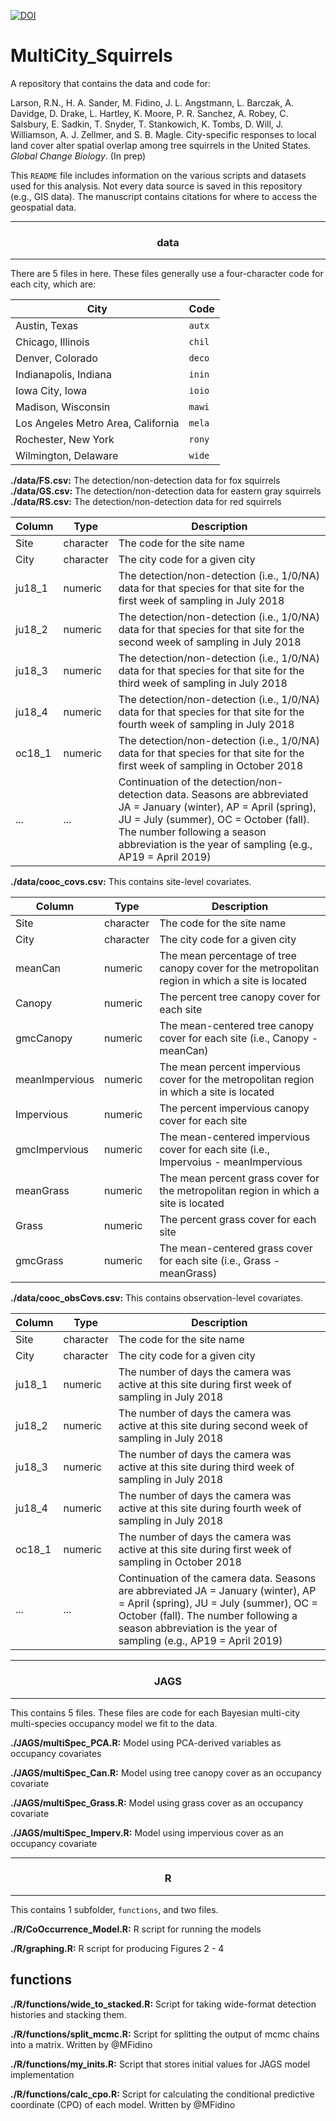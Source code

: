 [![DOI](https://zenodo.org/badge/744714616.svg)](https://zenodo.org/doi/10.5281/zenodo.10998904)

# MultiCity_Squirrels

A repository that contains the data and code for:

Larson, R.N., H. A. Sander, M. Fidino, J. L. Angstmann, L. Barczak, A. Davidge, D. Drake, L. Hartley, K. Moore, P. R. Sanchez, A. Robey, C. Salsbury, E. Sadkin, T. Snyder, T. Stankowich, K. Tombs, D. Will, J. Williamson, A. J. Zellmer, and S. B. Magle. City-specific responses to local land cover alter spatial overlap among tree squirrels in the United States. *Global Change Biology*. (In prep)


This `README` file includes information on the various scripts and datasets used for this analysis. Not every data source is saved in this repository (e.g., GIS data). The manuscript contains citations for where to access the geospatial data.

---

<div align="center"> <h3>data</h3> </div>

---

There are 5 files in here. These files generally use a four-character code for each city, which are:

| City                                | Code    |
| ----------------------------------- | ------- |
| Austin, Texas                       | `autx`  |
| Chicago, Illinois                   | `chil`  |
| Denver, Colorado                    | `deco`  |
| Indianapolis, Indiana               | `inin`  |
| Iowa City, Iowa                     | `ioio`  |
| Madison, Wisconsin                  | `mawi`  |
| Los Angeles Metro Area, California  | `mela`  |
| Rochester, New York                 | `rony`  |
| Wilmington, Delaware                | `wide`  |

**./data/FS.csv:** The detection/non-detection data for fox squirrels
**./data/GS.csv:** The detection/non-detection data for eastern gray squirrels
**./data/RS.csv:** The detection/non-detection data for red squirrels

| Column | Type      | Description |
| ------ | --------- | ------------------------------------------------------------------------------------------------------------------------------------------------------------- |
| Site   | character | The code for the site name                                                                                                                                    |
| City   | character | The city code for a given city                                                                                                                                |
| ju18_1 | numeric   | The detection/non-detection (i.e., 1/0/NA) data for that species for that site for the first week of sampling in July 2018                                    |
| ju18_2 | numeric   | The detection/non-detection (i.e., 1/0/NA) data for that species for that site for the second week of sampling in July 2018                                   |
| ju18_3 | numeric   | The detection/non-detection (i.e., 1/0/NA) data for that species for that site for the third week of sampling in July 2018                                    |
| ju18_4 | numeric   | The detection/non-detection (i.e., 1/0/NA) data for that species for that site for the fourth week of sampling in July 2018                                   |
| oc18_1 | numeric   | The detection/non-detection (i.e., 1/0/NA) data for that species for that site for the first week of sampling in October 2018                                 |
| ...    | ...       | Continuation of the detection/non-detection data. Seasons are abbreviated JA = January (winter), AP = April (spring), JU = July (summer), OC = October (fall). The number following a season abbreviation is the year of sampling (e.g., AP19 = April 2019) |

**./data/cooc_covs.csv:** This contains site-level covariates. 

| Column         | Type      | Description |
| ------         | --------- | -------------------------------------------------------------------------------------------------------------------------------------------------------- |
| Site           | character | The code for the site name                                                                                                                               |
| City           | character | The city code for a given city                                                                                                                           |
| meanCan        | numeric   | The mean percentage of tree canopy cover for the metropolitan region in which a site is located                                 |
| Canopy         | numeric   | The percent tree canopy cover for each site                                    |
| gmcCanopy      | numeric   | The mean-centered tree canopy cover for each site (i.e., Canopy - meanCan)                                    |
| meanImpervious | numeric   | The mean percent impervious cover for the metropolitan region in which a site is located                                |
| Impervious     | numeric   | The percent impervious canopy cover for each site                                  |
| gmcImpervious  | numeric   | The mean-centered impervious cover for each site (i.e., Impervoius - meanImpervious |
| meanGrass      | numeric   | The mean percent grass cover for the metropolitan region in which a site is located |
| Grass          | numeric   | The percent grass cover for each site |
| gmcGrass       | numeric   | The mean-centered grass cover for each site (i.e., Grass - meanGrass) |

**./data/cooc_obsCovs.csv:** This contains observation-level covariates.

| Column | Type      | Description |
| ------ | --------- | ------------------------------------------------------------------------------------------------------------------------------------------------------------- |
| Site   | character | The code for the site name                                                                                                                                    |
| City   | character | The city code for a given city                                                                                                                                |
| ju18_1 | numeric   | The number of days the camera was active at this site during first week of sampling in July 2018                                    |
| ju18_2 | numeric   | The number of days the camera was active at this site during second week of sampling in July 2018                                   |
| ju18_3 | numeric   | The number of days the camera was active at this site during third week of sampling in July 2018                                    |
| ju18_4 | numeric   | The number of days the camera was active at this site during fourth week of sampling in July 2018                              |
| oc18_1 | numeric   | The number of days the camera was active at this site during first week of sampling in October 2018                                |
| ...    | ...       | Continuation of the camera data. Seasons are abbreviated JA = January (winter), AP = April (spring), JU = July (summer), OC = October (fall). The number following a season abbreviation is the year of sampling (e.g., AP19 = April 2019) |

---

<div align="center"><h3>JAGS</h3></div>

---

This contains 5 files. These files are code for each Bayesian multi-city multi-species occupancy model we fit to the data.

**./JAGS/multiSpec_PCA.R:** Model using PCA-derived variables as occupancy covariates

**./JAGS/multiSpec_Can.R:** Model using tree canopy cover as an occupancy covariate

**./JAGS/multiSpec_Grass.R:** Model using grass cover as an occupancy covariate

**./JAGS/multiSpec_Imperv.R:** Model using impervious cover as an occupancy covariate

---

<div align="center"><h3>R</h3></div>

---

This contains 1 subfolder, `functions`, and two files.

**./R/CoOccurrence_Model.R:** R script for running the models

**./R/graphing.R:** R script for producing Figures 2 - 4

<h2>functions</h2>

**./R/functions/wide_to_stacked.R:** Script for taking wide-format detection histories and stacking them.

**./R/functions/split_mcmc.R:** Script for splitting the output of mcmc chains into a matrix. Written by @MFidino

**./R/functions/my_inits.R:** Script that stores initial values for JAGS model implementation

**./R/functions/calc_cpo.R:** Script for calculating the conditional predictive coordinate (CPO) of each model. Written by @MFidino

